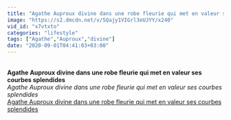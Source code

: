 ```yaml
---
title: "Agathe Auproux divine dans une robe fleurie qui met en valeur ses courbes splendides"
image: "https://s2.dmcdn.net/v/SQajy1VIGrl3eUJYY/x240"
vid_id: "x7vtxto"
categories: "lifestyle"
tags: ["Agathe","Auproux","divine"]
date: "2020-09-01T04:41:03+03:00"
---
```

<br><b>Agathe Auproux divine dans une robe fleurie qui met en valeur ses courbes splendides</b><br> <i>Agathe Auproux divine dans une robe fleurie qui met en valeur ses courbes splendides</i><br> <u>Agathe Auproux divine dans une robe fleurie qui met en valeur ses courbes splendides</u>
